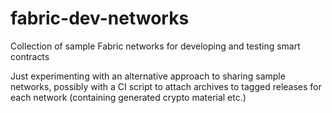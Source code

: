 # fabric-dev-networks

Collection of sample Fabric networks for developing and testing smart contracts

Just experimenting with an alternative approach to sharing sample networks, possibly with a CI script to attach archives to tagged releases for each network (containing generated crypto material etc.)
